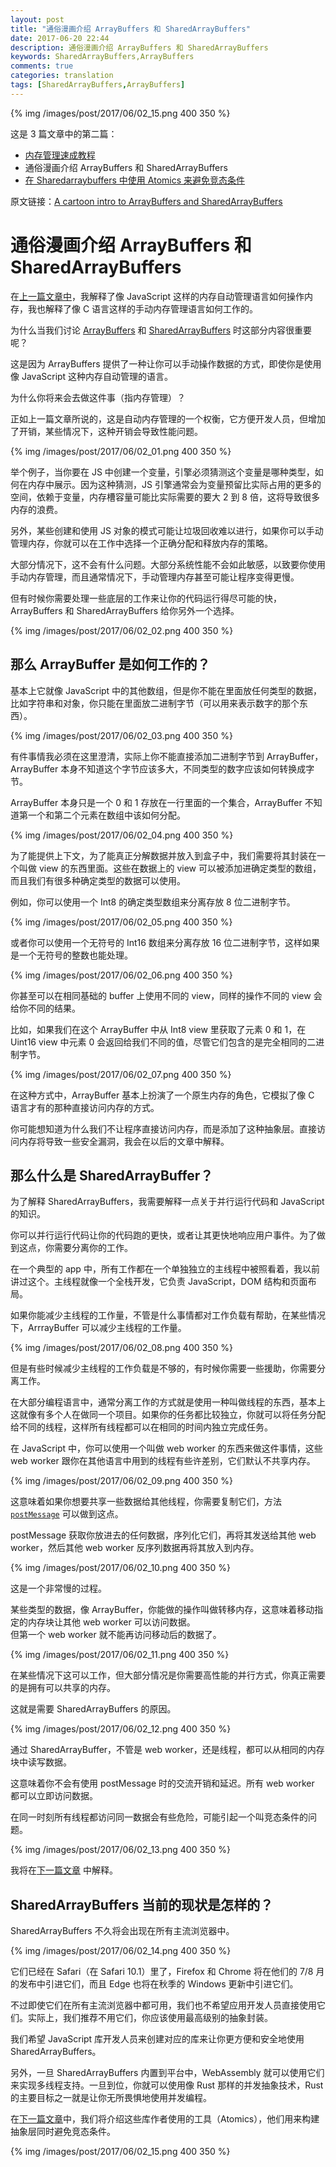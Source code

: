 ```yaml
---
layout: post
title: "通俗漫画介绍 ArrayBuffers 和 SharedArrayBuffers"
date: 2017-06-20 22:44
description: 通俗漫画介绍 ArrayBuffers 和 SharedArrayBuffers
keywords: SharedArrayBuffers,ArrayBuffers
comments: true
categories: translation
tags: [SharedArrayBuffers,ArrayBuffers]
---
```


{% img /images/post/2017/06/02_15.png 400 350 %}

这是 3 篇文章中的第二篇：

* [内存管理速成教程](https://zhaozhiming.github.io/2017/06/20/a-crash-course-in-memory-management-zh/)
* 通俗漫画介绍 ArrayBuffers 和 SharedArrayBuffers
* [在 Sharedarraybuffers 中使用 Atomics 来避免竞态条件](https://zhaozhiming.github.io/2017/06/21/avoiding-race-conditions-in-sharedarraybuffers-with-atomics-zh/)

原文链接：[A cartoon intro to ArrayBuffers and SharedArrayBuffers](https://hacks.mozilla.org/2017/06/a-cartoon-intro-to-arraybuffers-and-sharedarraybuffers/)

<!--more-->

# 通俗漫画介绍 ArrayBuffers 和 SharedArrayBuffers
  
在[上一篇文章中](https://zhaozhiming.github.io/2017/06/20/a-crash-course-in-memory-management-zh/)，我解释了像 JavaScript 这样的内存自动管理语言如何操作内存，我也解释了像 C 语言这样的手动内存管理语言如何工作的。  

为什么当我们讨论 [ArrayBuffers](https://developer.mozilla.org/en-US/docs/Web/JavaScript/Reference/Global_Objects/ArrayBuffer) 和 [SharedArrayBuffers](https://developer.mozilla.org/en-US/docs/Web/JavaScript/Reference/Global_Objects/SharedArrayBuffer) 时这部分内容很重要呢？  

这是因为 ArrayBuffers 提供了一种让你可以手动操作数据的方式，即使你是使用像 JavaScript 这种内存自动管理的语言。  

为什么你将来会去做这件事（指内存管理）？  

正如上一篇文章所说的，这是自动内存管理的一个权衡，它方便开发人员，但增加了开销，某些情况下，这种开销会导致性能问题。  

{% img /images/post/2017/06/02_01.png 400 350 %}
  
举个例子，当你要在 JS 中创建一个变量，引擎必须猜测这个变量是哪种类型，如何在内存中展示。因为这种猜测，JS 引擎通常会为变量预留比实际占用的更多的空间，依赖于变量，内存槽容量可能比实际需要的要大 2 到 8 倍，这将导致很多内存的浪费。  

另外，某些创建和使用 JS 对象的模式可能让垃圾回收难以进行，如果你可以手动管理内存，你就可以在工作中选择一个正确分配和释放内存的策略。  

大部分情况下，这不会有什么问题。大部分系统性能不会如此敏感，以致要你使用手动内存管理，而且通常情况下，手动管理内存甚至可能让程序变得更慢。  

但有时候你需要处理一些底层的工作来让你的代码运行得尽可能的快，ArrayBuffers 和 SharedArrayBuffers 给你另外一个选择。  

{% img /images/post/2017/06/02_02.png 400 350 %}
  
## 那么 ArrayBuffer 是如何工作的？

基本上它就像 JavaScript 中的其他数组，但是你不能在里面放任何类型的数据，比如字符串和对象，你只能在里面放二进制字节（可以用来表示数字的那个东西）。  

{% img /images/post/2017/06/02_03.png 400 350 %}
  
有件事情我必须在这里澄清，实际上你不能直接添加二进制字节到 ArrayBuffer，ArrayBuffer 本身不知道这个字节应该多大，不同类型的数字应该如何转换成字节。  

ArrayBuffer 本身只是一个 0 和 1 存放在一行里面的一个集合，ArrayBuffer 不知道第一个和第二个元素在数组中该如何分配。  

{% img /images/post/2017/06/02_04.png 400 350 %}
  
为了能提供上下文，为了能真正分解数据并放入到盒子中，我们需要将其封装在一个叫做 view 的东西里面。这些在数据上的 view 可以被添加进确定类型的数组，而且我们有很多种确定类型的数据可以使用。  

例如，你可以使用一个 Int8 的确定类型数组来分离存放 8 位二进制字节。  

{% img /images/post/2017/06/02_05.png 400 350 %}
  
或者你可以使用一个无符号的 Int16 数组来分离存放 16 位二进制字节，这样如果是一个无符号的整数也能处理。  

{% img /images/post/2017/06/02_06.png 400 350 %}
  
你甚至可以在相同基础的 buffer 上使用不同的 view，同样的操作不同的 view 会给你不同的结果。  

比如，如果我们在这个 ArrayBuffer 中从 Int8 view 里获取了元素 0 和 1，在 Uint16 view 中元素 0 会返回给我们不同的值，尽管它们包含的是完全相同的二进制字节。  

{% img /images/post/2017/06/02_07.png 400 350 %}
  
在这种方式中，ArrayBuffer 基本上扮演了一个原生内存的角色，它模拟了像 C 语言才有的那种直接访问内存的方式。  

你可能想知道为什么我们不让程序直接访问内存，而是添加了这种抽象层。直接访问内存将导致一些安全漏洞，我会在以后的文章中解释。  

## 那么什么是 SharedArrayBuffer？

为了解释 SharedArrayBuffers，我需要解释一点关于并行运行代码和 JavaScript 的知识。  

你可以并行运行代码让你的代码跑的更快，或者让其更快地响应用户事件。为了做到这点，你需要分离你的工作。  

在一个典型的 app 中，所有工作都在一个单独独立的主线程中被照看着，我以前讲过这个。主线程就像一个全栈开发，它负责 JavaScript，DOM 结构和页面布局。  

如果你能减少主线程的工作量，不管是什么事情都对工作负载有帮助，在某些情况下，ArrrayBuffer 可以减少主线程的工作量。  

{% img /images/post/2017/06/02_08.png 400 350 %}

但是有些时候减少主线程的工作负载是不够的，有时候你需要一些援助，你需要分离工作。  

在大部分编程语言中，通常分离工作的方式就是使用一种叫做线程的东西，基本上这就像有多个人在做同一个项目。如果你的任务都比较独立，你就可以将任务分配给不同的线程，这样所有线程都可以在相同的时间内独立完成任务。  

在 JavaScript 中，你可以使用一个叫做 web worker 的东西来做这件事情，这些 web worker 跟你在其他语言中用到的线程有些许差别，它们默认不共享内存。  

{% img /images/post/2017/06/02_09.png 400 350 %}
  
这意味着如果你想要共享一些数据给其他线程，你需要复制它们，方法 [`postMessage`](https://developer.mozilla.org/en-US/docs/Web/API/Worker/postMessage) 可以做到这点。  

postMessage 获取你放进去的任何数据，序列化它们，再将其发送给其他 web worker，然后其他 web worker 反序列数据再将其放入到内存。  

{% img /images/post/2017/06/02_10.png 400 350 %}
  
这是一个非常慢的过程。  

某些类型的数据，像 ArrayBuffer，你能做的操作叫做转移内存，这意味着移动指定的内存块让其他 web worker 可以访问数据。  
但第一个 web worker 就不能再访问移动后的数据了。  

{% img /images/post/2017/06/02_11.png 400 350 %}
  
在某些情况下这可以工作，但大部分情况是你需要高性能的并行方式，你真正需要的是拥有可以共享的内存。  

这就是需要 SharedArrayBuffers 的原因。  

{% img /images/post/2017/06/02_12.png 400 350 %}
  
通过 SharedArrayBuffer，不管是 web worker，还是线程，都可以从相同的内存块中读写数据。  

这意味着你不会有使用 postMessage 时的交流开销和延迟。所有 web worker 都可以立即访问数据。  

在同一时刻所有线程都访问同一数据会有些危险，可能引起一个叫竞态条件的问题。  

{% img /images/post/2017/06/02_13.png 400 350 %}
  
我将在[下一篇文章](http://zhaozhiming.github.io/blog/2017/06/21/avoiding-race-conditions-in-sharedarraybuffers-with-atomics-zh/) 中解释。  

## SharedArrayBuffers 当前的现状是怎样的？

SharedArrayBuffers 不久将会出现在所有主流浏览器中。  

{% img /images/post/2017/06/02_14.png 400 350 %}
  
它们已经在 Safari（在 Safari 10.1）里了，Firefox 和 Chrome 将在他们的 7/8 月的发布中引进它们，而且 Edge 也将在秋季的 Windows 更新中引进它们。  

不过即使它们在所有主流浏览器中都可用，我们也不希望应用开发人员直接使用它们。实际上，我们推荐不用它们，你应该使用最高级别的抽象封装。  

我们希望 JavaScript 库开发人员来创建对应的库来让你更方便和安全地使用 SharedArrayBuffers。  

另外，一旦 SharedArrayBuffers 内置到平台中，WebAssembly 就可以使用它们来实现多线程支持。一旦到位，你就可以使用像 Rust 那样的并发抽象技术，Rust 的主要目标之一就是让你无所畏惧地使用并发编程。  

在[下一篇文章](http://zhaozhiming.github.io/blog/2017/06/21/avoiding-race-conditions-in-sharedarraybuffers-with-atomics-zh/)中，我们将介绍这些库作者使用的工具（Atomics），他们用来构建抽象层同时避免竞态条件。  

{% img /images/post/2017/06/02_15.png 400 350 %}
